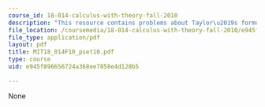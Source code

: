 ```yaml
---
course_id: 18-014-calculus-with-theory-fall-2010
description: "This resource contains problems about Taylor\u2019s formula and limits."
file_location: /coursemedia/18-014-calculus-with-theory-fall-2010/e945f896656724a368ee7858e4d128b5_MIT18_014F10_pset10.pdf
file_type: application/pdf
layout: pdf
title: MIT18_014F10_pset10.pdf
type: course
uid: e945f896656724a368ee7858e4d128b5

---
```

None
